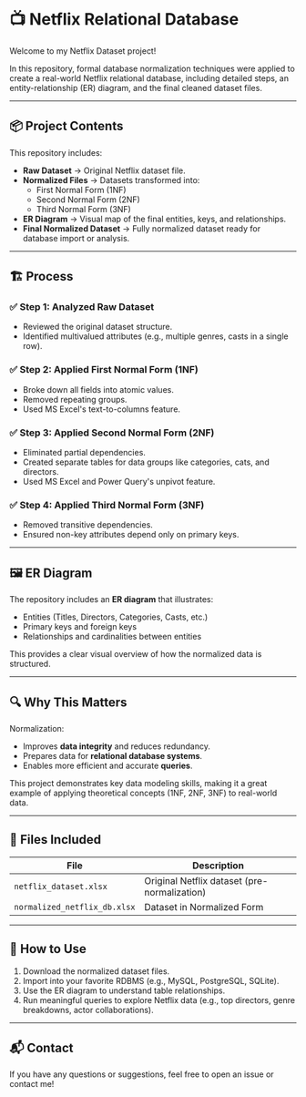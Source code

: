 # 📺 Netflix Relational Database

Welcome to my Netflix Dataset project!  

In this repository, formal database normalization techniques were applied to create a real-world Netflix relational database, including detailed steps, an entity-relationship (ER) diagram, and the final cleaned dataset files.  

---

## 📦 Project Contents

This repository includes:
- **Raw Dataset** → Original Netflix dataset file.
- **Normalized Files** → Datasets transformed into:
  - First Normal Form (1NF)
  - Second Normal Form (2NF)
  - Third Normal Form (3NF)
- **ER Diagram** → Visual map of the final entities, keys, and relationships.
- **Final Normalized Dataset** → Fully normalized dataset ready for database import or analysis.

---

## 🏗️ Process
### ✅ Step 1: Analyzed Raw Dataset
- Reviewed the original dataset structure.
- Identified multivalued attributes (e.g., multiple genres, casts in a single row).

### ✅ Step 2: Applied First Normal Form (1NF)
- Broke down all fields into atomic values.
- Removed repeating groups.
- Used MS Excel's text-to-columns feature.

### ✅ Step 3: Applied Second Normal Form (2NF)
- Eliminated partial dependencies.
- Created separate tables for data groups like categories, cats, and directors.
- Used MS Excel and Power Query's unpivot feature.

### ✅ Step 4: Applied Third Normal Form (3NF)
- Removed transitive dependencies.
- Ensured non-key attributes depend only on primary keys.

---

## 🖼 ER Diagram

The repository includes an **ER diagram** that illustrates:
- Entities (Titles, Directors, Categories, Casts, etc.)
- Primary keys and foreign keys
- Relationships and cardinalities between entities

This provides a clear visual overview of how the normalized data is structured.

---

## 🔍 Why This Matters

Normalization:
- Improves **data integrity** and reduces redundancy.
- Prepares data for **relational database systems**.
- Enables more efficient and accurate **queries**.

This project demonstrates key data modeling skills, making it a great example of applying theoretical concepts (1NF, 2NF, 3NF) to real-world data.

---

## 💾 Files Included

| File                           | Description                                  |
|--------------------------------|----------------------------------------------|
| `netflix_dataset.xlsx`         | Original Netflix dataset (pre-normalization) |
| `normalized_netflix_db.xlsx`   | Dataset in Normalized Form                   |

---

## 🚀 How to Use

1. Download the normalized dataset files.
2. Import into your favorite RDBMS (e.g., MySQL, PostgreSQL, SQLite).
3. Use the ER diagram to understand table relationships.
4. Run meaningful queries to explore Netflix data (e.g., top directors, genre breakdowns, actor collaborations).

---

## 📬 Contact

If you have any questions or suggestions, feel free to open an issue or contact me!
